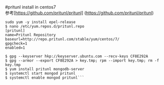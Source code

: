 #pritunl install in centos7  
参考[https://github.com/pritunl/pritunl] (https://github.com/pritunl/pritunl)

```
sudo yum -y install epel-release
$ nano /etc/yum.repos.d/pritunl.repo
[pritunl]
name=Pritunl Repository
baseurl=http://repo.pritunl.com/stable/yum/centos/7/
gpgcheck=1
enabled=1

$ gpg --keyserver hkp://keyserver.ubuntu.com --recv-keys CF8E292A
$ gpg --armor --export CF8E292A > key.tmp; rpm --import key.tmp; rm -f key.tmp
$ yum install pritunl mongodb-server
$ systemctl start mongod pritunl
$ systemctl enable mongod pritunl```
